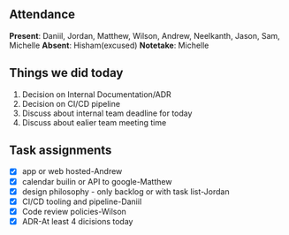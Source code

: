 ## Attendance
**Present**: Daniil, Jordan, Matthew, Wilson, Andrew, Neelkanth, Jason, Sam, Michelle
**Absent**: Hisham(excused) 
**Notetake**: Michelle

## Things we did today
1. Decision on Internal Documentation/ADR
2. Decision on CI/CD pipeline
3. Discuss about internal team deadline for today
4. Discuss about ealier team meeting time

##  Task assignments
- [x] app or web hosted-Andrew
- [x] calendar builin or API to google-Matthew
- [x] design philosophy - only backlog or with task list-Jordan
- [x] CI/CD tooling and pipeline-Daniil
- [x] Code review policies-Wilson
- [x] ADR-At least 4 dicisions today
